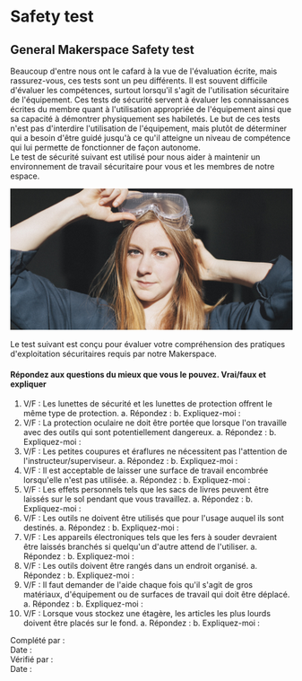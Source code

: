 # Safety test

## General Makerspace Safety test

Beaucoup d'entre nous ont le cafard à la vue de l'évaluation écrite, mais rassurez-vous, ces tests sont un peu différents. Il est souvent difficile d'évaluer les compétences, surtout lorsqu'il s'agit de l'utilisation sécuritaire de l'équipement. Ces tests de sécurité servent à évaluer les connaissances écrites du membre quant à l'utilisation appropriée de l'équipement ainsi que sa capacité à démontrer physiquement ses habiletés. Le but de ces tests n'est pas d'interdire l'utilisation de l'équipement, mais plutôt de déterminer qui a besoin d'être guidé jusqu'à ce qu'il atteigne un niveau de compétence qui lui permette de fonctionner de façon autonome.   
Le test de sécurité suivant est utilisé pour nous aider à maintenir un environnement de travail sécuritaire pour vous et les membres de notre espace.  


![](../../../.gitbook/assets/image%20%2812%29.png)

Le test suivant est conçu pour évaluer votre compréhension des pratiques d'exploitation sécuritaires requis par notre Makerspace. 

#### Répondez aux questions du mieux que vous le pouvez. Vrai/faux et expliquer

1.  V/F : Les lunettes de sécurité et les lunettes de protection offrent le même type de protection.  a. Répondez :  b. Expliquez-moi : 
2.  V/F : La protection oculaire ne doit être portée que lorsque l'on travaille avec des outils qui sont potentiellement dangereux.  a. Répondez :  b. Expliquez-moi : 
3. V/F : Les petites coupures et éraflures ne nécessitent pas l'attention de l'instructeur/superviseur. a. Répondez :  b. Expliquez-moi : 
4. V/F : Il est acceptable de laisser une surface de travail encombrée lorsqu'elle n'est pas utilisée.  a. Répondez :  b. Expliquez-moi : 
5. V/F : Les effets personnels tels que les sacs de livres peuvent être laissés sur le sol pendant que vous travaillez.  a. Répondez :  b. Expliquez-moi : 
6. V/F : Les outils ne doivent être utilisés que pour l'usage auquel ils sont destinés.  a. Répondez :  b. Expliquez-moi : 
7. V/F : Les appareils électroniques tels que les fers à souder devraient être laissés branchés si quelqu'un d'autre attend de l'utiliser.  a. Répondez :  b. Expliquez-moi : 
8. V/F : Les outils doivent être rangés dans un endroit organisé.  a. Répondez :  b. Expliquez-moi : 
9. V/F : Il faut demander de l'aide chaque fois qu'il s'agit de gros matériaux, d'équipement ou de surfaces de travail qui doit être déplacé.  a. Répondez :  b. Expliquez-moi : 
10. V/F : Lorsque vous stockez une étagère, les articles les plus lourds doivent être placés sur le fond.  a. Répondez :  b. Expliquez-moi : 

Complété par :   
Date :   
Vérifié par :   
Date :





